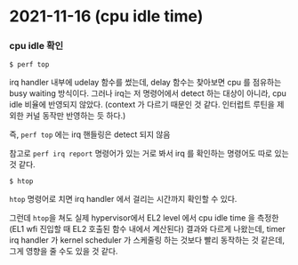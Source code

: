 # 2021-11-16 (cpu idle time)

### cpu idle 확인

```shell
$ perf top
```



irq handler 내부에 udelay 함수를 썼는데, delay 함수는 찾아보면 cpu 를 점유하는 busy waiting 방식이다. 그러나 irq는 저 명령어에서 detect 하는 대상이 아니라, cpu idle 비율에 반영되지 않았다. (context 가 다르기 때문인 것 같다. 인터럽트 루틴을 제외한 커널 동작만 반영하는 듯 하다.)

즉, `perf top` 에는 irq 핸들링은 detect 되지 않음

참고로 `perf irq report` 명령어가 있는 거로 봐서 irq 를 확인하는 명령어도 따로 있는 것 같다.



```shell
$ htop
```

`htop` 명령어로 치면 irq handler 에서 걸리는 시간까지 확인할 수 있다.



그런데 `htop`을 쳐도 실제 hypervisor에서 EL2 level 에서 cpu idle time 을 측정한 (EL1 wfi 진입할 때 EL2 호출된 함수 내에서 계산된다) 결과와 다르게 나왔는데, timer irq handler 가 kernel scheduler 가 스케줄링 하는 것보다 빨리 동작하는 것 같은데, 그게 영향을 줄 수도 있을 것 같다.

